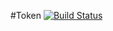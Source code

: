 #Token
[![Build Status](http://drone.least.tw/api/badges/newlix/token/status.svg)](http://drone.least.tw/newlix/token)